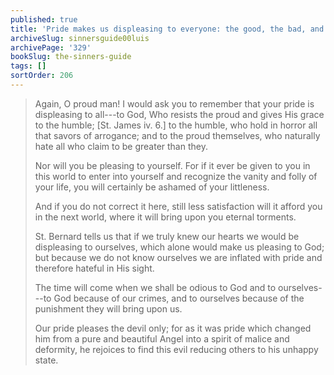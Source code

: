 ```yaml
---
published: true
title: 'Pride makes us displeasing to everyone: the good, the bad, and even ourselves'
archiveSlug: sinnersguide00luis
archivePage: '329'
bookSlug: the-sinners-guide
tags: []
sortOrder: 206
---
```


> Again, O proud man! I would ask you to remember that your pride is displeasing to all---to God, Who resists the proud and gives His grace to the humble; [St. James iv. 6.] to the humble, who hold in horror all that savors of arrogance; and to the proud themselves, who naturally hate all who claim to be greater than they.
>
> Nor will you be pleasing to yourself. For if it ever be given to you in this world to enter into yourself and recognize the vanity and folly of your life, you will certainly be ashamed of your littleness.
>
> And if you do not correct it here, still less satisfaction will it afford you in the next world, where it will bring upon you eternal torments.
>
> St. Bernard tells us that if we truly knew our hearts we would be displeasing to ourselves, which alone would make us pleasing to God; but because we do not know ourselves we are inflated with pride and therefore hateful in His sight.
>
> The time will come when we shall be odious to God and to ourselves---to God because of our crimes, and to ourselves because of the punishment they will bring upon us.
>
> Our pride pleases the devil only; for as it was pride which changed him from a pure and beautiful Angel into a spirit of malice and deformity, he rejoices to find this evil reducing others to his unhappy state.
